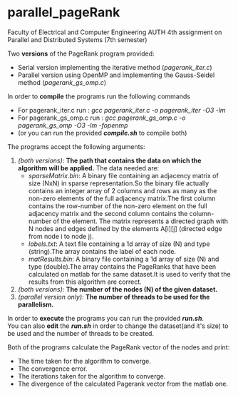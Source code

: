 # parallel_pageRank
Faculty of Electrical and Computer Engineering AUTH
4th assignment on Parallel and Distributed Systems (7th semester)

Two **versions** of the PageRank program provided:
* Serial version implementing the iterative method (*pagerank_iter.c*)
* Parallel version using OpenMP and implementing the Gauss-Seidel method (*pagerank_gs_omp.c*)

In order to **compile** the programs run the following commands
* For pagerank_iter.c run      : *gcc pagerank_iter.c -o pagerank_iter -O3 -lm*
* For pagerank_gs_omp.c run    : *gcc pagerank_gs_omp.c -o pagerank_gs_omp -O3 -lm -fopenmp*
* (or you can run the provided __*compile.sh*__ to compile both)

The programs accept the following arguments:
1. *(both versions)*: __The path that contains the data on which the algorithm will be applied.__ The data needed are:
    * *sparseMatrix.bin*: A binary file containing an adjacency matrix of size (NxN) in sparse representation.So the binary file actually contains an integer array of 2 columns and rows as many as the non-zero elements of the full adjacency matrix.The first column contains the row-number of the non-zero element on the full adjacency matrix and the second column contains the column-number of the element.
The matrix represents a directed graph with N nodes and edges defined by the elements A[i][j] (directed edge from node i to node j).
    * *labels.txt*: A text file containing a 1d array of size (N) and type (string).The
array contains the label of each node.
    * *matResults.bin*: A binary file containing a 1d array of size (N) and type (double).The
array contains the PageRanks that have been calculated on matlab for
the same dataset.It is used to verify that the results from this
algorithm are correct.
2. *(both versions)*: __The number of the nodes (N) of the given dataset.__
3. *(parallel version only)*: __The number of threads to be used for the parallelism.__

In order to **execute** the programs you can run the provided __*run.sh*__.  
You can also **edit** the __*run.sh*__ in order to change the dataset(and it's size) to be used and the number of threads to be created.

Both of the programs calculate the PageRank vector of the nodes and print:
  * The time taken for the algorithm to converge.
  * The convergence error.
  * The iterations taken for the algorithm to converge.
  * The divergence of the calculated Pagerank vector from the matlab one.
  
  
  
